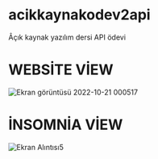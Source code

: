 # acikkaynakodev2api
Âçık kaynak yazılım dersi API ödevi 
# WEBSİTE VİEW

![Ekran görüntüsü 2022-10-21 000517](https://user-images.githubusercontent.com/99479240/197060762-ca3c69d3-56d3-4864-ade7-9aa5097be966.png)
# İNSOMNİA VİEW 
![Ekran Alıntısı5](https://user-images.githubusercontent.com/99479240/197061292-4b0a435f-df71-48a4-bb36-201a85d35e4e.PNG)
